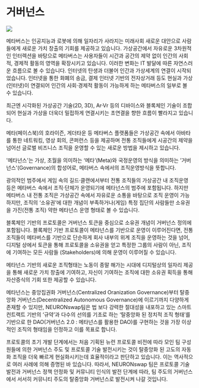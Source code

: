 # 거버넌스

![](../.gitbook/assets/백서그래픽정리\_대지2.jpg)

메타버스는 인공지능과 로봇에 의해 일자리가 사라지는 미래사회 새로운 대안으로 사람들에게 새로운 가치 창출의 기회를 제공하고 있습니다. 가상공간에서 자유로운 3차원적인 인터렉션을 바탕으로 메타버스는 사용자들이 시간과 공간의 제약 없이 인간의 사회적, 경제적 활동의 영역을 확장시키고 있습니다. 이러한 변화는 IT 발달에 따른 자연스러운 흐름으로 볼 수 있습니다. 인터넷의 탄생과 더불어 인간과 가상세계의 연결이 시작되었습니다. 인터넷을 통한 화폐의 송금, 결제 인터넷 기반의 전자상거래 등도 현실과 가상(인터넷)이 연결되어 인간의 사회·경제적 활동이 가능하게 하는 메타버스의 일부로 볼 수 있습니다.

최근엔 시각화된 가상공간 기술(2D, 3D), Ar·Vr 등의 디바이스와 블록체인 기술이 조합되어 현실과 가상을 더욱더 밀접하게 연결시키는 초연결을 향한 흐름이 빨라지고 있습니다.

메타(페이스북)의 호라이즌, 게더타운 등 메타버스 플랫폼들은 가상공간 속에서 아바타를 통한 네트워킹, 영상 회의, 콘퍼런스 등을 제공하며 전통 조직들에게 시공간의 제약을 넘어선 글로벌 비즈니스 조직을 운영할 수 있는 새로운 방법을 제시하고 있습니다.

'메타넌스'는 가상, 초월을 의미하는 ‘메타’(Meta)와 국정운영의 방식을 의미하는 ’거버넌스'(Governance)의 합성어로, 메타버스 속에서의 조직운영방식을 뜻합니다.

광의적인 범주에서 게임 속의 길드·클랜에서부터 전통 조직들의 가상공간 내 조직운영 등은 메타버스 속에서 조직·단체가 운영되기에 메타넌스의 범주에 포함됩니다. 하지만 메타버스 내 전통 조직은 가상공간 속에서 자유로운 소통을 바탕으로 조직 운영이 가능하지만, 조직의 ‘소유권’에 대한 개념이 부족하거나(게임) 특정 집단의 사람들만 소유권을 가진(전통 조직) 약한 메타넌스 운영 형태로 볼 수 있습니다.

블록체인 기반의 프로토콜은 거버넌스 토큰을 중심으로 소유권 개념이 거버넌스 정의에 포함됩니다. 블록체인 기반 프로토콜이 메타넌스를 기반으로 운영이 이루어진다면, 전통 조직들이 메타버스를 기반으로 단순하게 회사 내부의 위계 조직을 운영하는 것을 넘어, 디지털 상에서 토큰을 통해 프로토콜을 소유권을 얻고 특정한 그룹의 사람이 아닌, 조직에 기여하는 모든 사람들 (Stakeholders)에 의해 운영이 이루어질 수 있습니다.

메타넌스 기반의 새로운 조직형태는 노동이 종말 해가는 시대에 디지털상의 일자리 제공을 통해 새로운 가치 창출에 기여하고, 자신이 기여하는 조직에 대한 소유권 획득을 통해 자산증식의 기회 또한 제공할 수 있습니다.

메타넌스는 중앙집권화 거버넌스(Centralized Oranization Governance)부터 탈중앙화 거버넌스(Decentralized Autonomous Governance)에 이르기까지 다양하게 존재할 수 있지만, NEURONswap팀은 법 보다 강력한 절대성을 내포하고 있는 스마트컨트랙트 기반의 ‘규약’과 다수의 선의를 기초로 하는 ‘탈중앙화 된 정치적 조직 형태’를 기반으로 한 DAO(거버넌스 2.0 : 메타넌스를 활용한 DAO)를 구현하는 것을 가장 이상적인 조직의 형태임을 인정하고 이를 목표로 합니다.

프로토콜의 초기 개발 단계에서는 처음 기획된 뉴런 프로토콜 비전에 따라 모인 팀 구성원들에 의한 거버넌스 주도 및 프로토콜 기술 발전시키는 것이 탈중앙화 된 고도의 자동화 조직을 더욱 빠르게 현실화시키는데 효율적이라고 판단하고 있습니다. 이는 역사적으로 여러 사례에 의해 증명된 바 있습니다. 따라서, NEURONswap 팀은 프로토콜 기술발전과 거버넌스 정책 안정화 및 커뮤니티 인식의 발전 단계에 따라, 팀 주도의 거버넌스에서 서서히 커뮤니티 주도의 탈중앙화 거버넌스로 발전시켜 나갈 것입니다.
